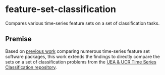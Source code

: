 # feature-set-classification
Compares various time-series feature sets on a set of classification tasks.

## Premise

Based on [previous work](https://arxiv.org/abs/2110.10914) comparing numerous time-series feature set software packages, this work extends the findings to directly compare the sets on a set of classification problems from the [UEA & UCR Time Series Classification repository](https://www.timeseriesclassification.com).
